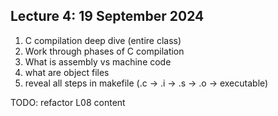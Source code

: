 ## Lecture 4: 19 September 2024

1. C compilation deep dive (entire class)
  1. Work through phases of C compilation
  1. What is assembly vs machine code
  1. what are object files
  1. reveal all steps in makefile (.c -> .i -> .s -> .o -> executable)

TODO: refactor L08 content
